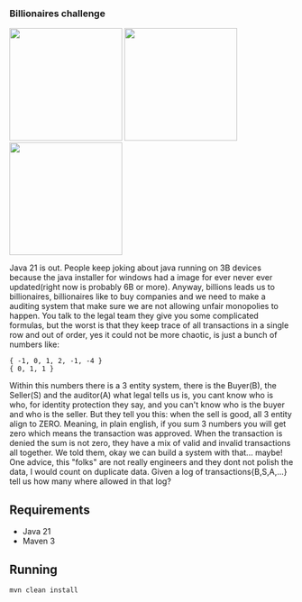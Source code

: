 ### Billionaires challenge

<img src="https://i.stack.imgur.com/Jteqd.png" width="200" height="200">
<img src="https://blogs.oracle.com/content/published/api/v1.1/assets/CONTBC2E10DFF84B4330B0F2CEF65770C1AF/Medium?format=jpg&channelToken=7e01516d535048508dfbd81a6ea0d1ed
" width="200" height="200">
<img src="https://m.media-amazon.com/images/I/81qy+MXuxDL._AC_UF894,1000_QL80_.jpg" width="200" height="200">


Java 21 is out. People keep joking about java running on 3B devices because the java installer for windows had a image for ever never ever updated(right now is probably 6B or more). Anyway, billions leads us to billionaires, billionaires like to buy companies and we need to make a auditing system that make sure we are not allowing unfair monopolies to happen. You talk to the legal team they give you some complicated formulas, but the worst is that they keep trace of all transactions in a single row and out of order, yes it could not be more chaotic, is just a bunch of numbers like:
```
{ -1, 0, 1, 2, -1, -4 }
{ 0, 1, 1 }
```
Within this numbers there is a 3 entity system, there is the Buyer(B), the Seller(S) and the auditor(A) what legal tells us is, you cant know who is who, for identity protection they say, and you can't know who is the buyer and who is the seller. But they tell you this: when the sell is good, all 3 entity align to ZERO. Meaning, in plain english, if you sum 3 numbers you will get zero which means the transaction was approved. When the transaction is denied the sum is not zero, they have a mix of valid and invalid transactions all together. We told them, okay we can build a system with that... maybe! One advice, this "folks" are not really engineers and they dont not polish the data, I would count on duplicate data. Given a log of transactions{B,S,A,...} tell us how many where allowed in that log?


## Requirements

- Java 21
- Maven 3


## Running
```shell
mvn clean install
```